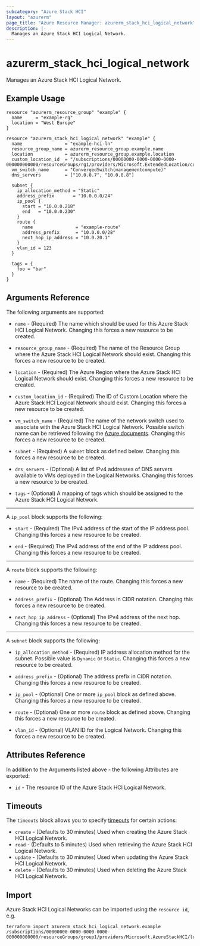 ```yaml
---
subcategory: "Azure Stack HCI"
layout: "azurerm"
page_title: "Azure Resource Manager: azurerm_stack_hci_logical_network"
description: |-
  Manages an Azure Stack HCI Logical Network.
---
```


# azurerm_stack_hci_logical_network

Manages an Azure Stack HCI Logical Network.

## Example Usage

```hcl
resource "azurerm_resource_group" "example" {
  name     = "example-rg"
  location = "West Europe"
}

resource "azurerm_stack_hci_logical_network" "example" {
  name                = "example-hci-ln"
  resource_group_name = azurerm_resource_group.example.name
  location            = azurerm_resource_group.example.location
  custom_location_id  = "/subscriptions/00000000-0000-0000-0000-000000000000/resourceGroups/rg1/providers/Microsoft.ExtendedLocation/customLocations/cl1"
  vm_switch_name      = "ConvergedSwitch(managementcompute)"
  dns_servers         = ["10.0.0.7", "10.0.0.8"]

  subnet {
    ip_allocation_method = "Static"
    address_prefix       = "10.0.0.0/24"
    ip_pool {
      start = "10.0.0.218"
      end   = "10.0.0.230"
    }
    route {
      name                = "example-route"
      address_prefix      = "10.0.0.0/28"
      next_hop_ip_address = "10.0.20.1"
    }
    vlan_id = 123
  }

  tags = {
    foo = "bar"
  }
}
```

## Arguments Reference

The following arguments are supported:

* `name` - (Required) The name which should be used for this Azure Stack HCI Logical Network. Changing this forces a new resource to be created.

* `resource_group_name` - (Required) The name of the Resource Group where the Azure Stack HCI Logical Network should exist. Changing this forces a new resource to be created.

* `location` - (Required) The Azure Region where the Azure Stack HCI Logical Network should exist. Changing this forces a new resource to be created.

* `custom_location_id` - (Required) The ID of Custom Location where the Azure Stack HCI Logical Network should exist. Changing this forces a new resource to be created.

* `vm_switch_name` - (Required) The name of the network switch used to associate with the Azure Stack HCI Logical Network. Possible switch name can be retrieved following the [Azure documents](https://learn.microsoft.com/azure-stack/hci/manage/create-logical-networks?tabs=azurecli#prerequisites). Changing this forces a new resource to be created.

* `subnet` - (Required) A `subnet` block as defined below. Changing this forces a new resource to be created.

* `dns_servers` - (Optional) A list of IPv4 addresses of DNS servers available to VMs deployed in the Logical Networks. Changing this forces a new resource to be created.

* `tags` - (Optional) A mapping of tags which should be assigned to the Azure Stack HCI Logical Network.

---

A `ip_pool` block supports the following:

* `start` - (Required) The IPv4 address of the start of the IP address pool. Changing this forces a new resource to be created.

* `end` - (Required) The IPv4 address of the end of the IP address pool. Changing this forces a new resource to be created.

---

A `route` block supports the following:

* `name` - (Required) The name of the route. Changing this forces a new resource to be created.

* `address_prefix` - (Optional) The Address in CIDR notation. Changing this forces a new resource to be created.

* `next_hop_ip_address` - (Optional) The IPv4 address of the next hop. Changing this forces a new resource to be created.

---

A `subnet` block supports the following:

* `ip_allocation_method` - (Required) IP address allocation method for the subnet. Possible value is `Dynamic` or `Static`. Changing this forces a new resource to be created.

* `address_prefix` - (Optional) The address prefix in CIDR notation. Changing this forces a new resource to be created.

* `ip_pool` - (Optional) One or more `ip_pool` block as defined above. Changing this forces a new resource to be created.

* `route` - (Optional) One or more `route` block as defined above. Changing this forces a new resource to be created.

* `vlan_id` - (Optional) VLAN ID for the Logical Network. Changing this forces a new resource to be created.

## Attributes Reference

In addition to the Arguments listed above - the following Attributes are exported:

* `id` - The resource ID of the Azure Stack HCI Logical Network.

## Timeouts

The `timeouts` block allows you to specify [timeouts](https://www.terraform.io/language/resources/syntax#operation-timeouts) for certain actions:

* `create` - (Defaults to 30 minutes) Used when creating the Azure Stack HCI Logical Network.
* `read` - (Defaults to 5 minutes) Used when retrieving the Azure Stack HCI Logical Network.
* `update` - (Defaults to 30 minutes) Used when updating the Azure Stack HCI Logical Network.
* `delete` - (Defaults to 30 minutes) Used when deleting the Azure Stack HCI Logical Network.

## Import

Azure Stack HCI Logical Networks can be imported using the `resource id`, e.g.

```shell
terraform import azurerm_stack_hci_logical_network.example /subscriptions/00000000-0000-0000-0000-000000000000/resourceGroups/group1/providers/Microsoft.AzureStackHCI/logicalNetworks/ln1
```
